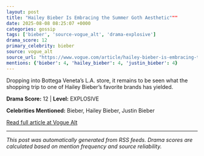 ```yaml
---
layout: post
title: "Hailey Bieber Is Embracing the Summer Goth Aesthetic"""
date: 2025-08-08 08:25:07 +0000
categories: gossip
tags: ['bieber', 'source-vogue_alt', 'drama-explosive']
drama_score: 12
primary_celebrity: bieber
source: vogue_alt
source_url: "https://www.vogue.com/article/hailey-bieber-is-embracing-the-summer-goth-aesthetic"""
mentions: {'bieber': 4, 'hailey_bieber': 4, 'justin_bieber': 4}
---
```


Dropping into Bottega Veneta’s L.A. store, it remains to be seen what the shopping trip to one of Hailey Bieber’s favorite brands has yielded.

**Drama Score:** 12 | **Level:** EXPLOSIVE

**Celebrities Mentioned:** Bieber, Hailey Bieber, Justin Bieber

[Read full article at Vogue Alt](https://www.vogue.com/article/hailey-bieber-is-embracing-the-summer-goth-aesthetic)

---
*This post was automatically generated from RSS feeds. Drama scores are calculated based on mention frequency and source reliability.*
